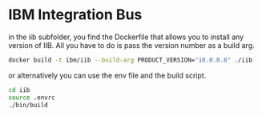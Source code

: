 # IBM Integration Bus

in the iib subfolder, you find the Dockerfile that allows you to install any version of IIB.
All you have to do is pass the version number as a build arg.

```sh
docker build -t ibm/iib --build-arg PRODUCT_VERSION="10.0.0.8" ./iib
```

or alternatively you can use the env file and the build script.

```sh
cd iib
source .envrc
./bin/build
```

